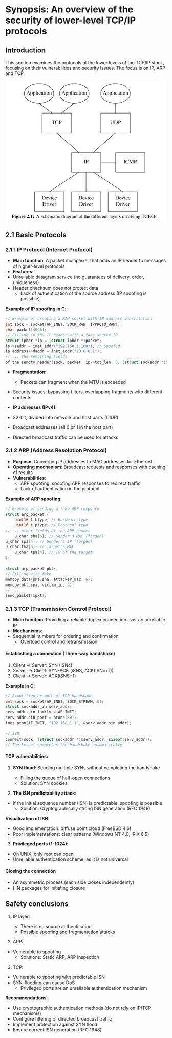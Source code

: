 # Synopsis: An overview of the security of lower-level TCP/IP protocols

## Introduction
This section examines the protocols at the lower levels of the TCP/IP stack, focusing on their vulnerabilities and security issues. The focus is on IP, ARP and TCP.

![alt text](../../images/image.png)
## 2.1 Basic Protocols

### 2.1.1 IP Protocol (Internet Protocol)
- **Main function**: A packet multiplexer that adds an IP header to messages of higher-level protocols
- **Features**:
- Unreliable datagram service (no guarantees of delivery, order, uniqueness)
- Header checksum does not protect data
  - Lack of authentication of the source address (IP spoofing is possible)

**Example of IP spoofing in C**:
```c
// Example of creating a RAW socket with IP address substitution
int sock = socket(AF_INET, SOCK_RAW, IPPROTO_RAW);
char packet[4096];
// Filling in the IP header with a fake source IP
struct iphdr *ip = (struct iphdr *)packet;
ip->saddr = inet_addr("192.168.1.100"); // Spoofed
ip address->daddr = inet_addr("10.0.0.1");
// ... the remaining fields
of the sendto header(sock, packet, ip->tot_len, 0, (struct sockaddr *)&dest, sizeof(dest));
```

- **Fragmentation**:
  - Packets can fragment when the MTU is exceeded
- Security issues: bypassing filters, overlapping fragments with different contents

- **IP addresses (IPv4)**:
- 32-bit, divided into network and host parts (CIDR)
- Broadcast addresses (all 0 or 1 in the host part)
- Directed broadcast traffic can be used for attacks

### 2.1.2 ARP (Address Resolution Protocol)
- **Purpose**: Converting IP addresses to MAC addresses for Ethernet
- **Operating mechanism**: Broadcast requests and responses with caching of results
- **Vulnerabilities**:
  - ARP spoofing: spoofing ARP responses to redirect traffic
  - Lack of authentication in the protocol

**Example of ARP spoofing**:
```c
// Example of sending a fake ARP response
struct arp_packet {
    uint16_t htype; // Hardware type
    uint16_t ptype; // Protocol type
// ... other fields of the ARP header
    u_char sha[6]; // Sender's MAC (forged)
u_char spa[4]; // Sender's IP (forged)
u_char tha[6]; // Target's MAC
    u_char tpa[4]; // IP of the target
};

struct arp_packet pkt;
// Filling with fake
memcpy data(pkt.sha, attacker_mac, 6);
memcpy(pkt.spa, victim_ip, 4);
// ...
send_packet(&pkt);
```

### 2.1.3 TCP (Transmission Control Protocol)
- **Main function**: Providing a reliable duplex connection over an unreliable IP
- **Mechanisms**:
- Sequential numbers for ordering and confirmation
  - Overload control and retransmission

#### Establishing a connection (Three-way handshake)
1. Client → Server: SYN (ISNc)
2. Server → Client: SYN-ACK (iSNS, ACK(ISNc+1))
3. Client → Server: ACK(iSNS+1)

**Example in C**:
```c
// Simplified example of TCP handshake
int sock = socket(AF_INET, SOCK_STREAM, 0);
struct sockaddr_in serv_addr;
serv_addr.sin_family = AF_INET;
serv_addr.sin_port = htons(80);
inet_pton(AF_INET, "192.168.1.1", &serv_addr.sin_addr);

// SYN
connect(sock, (struct sockaddr *)&serv_addr, sizeof(serv_addr));
// The kernel completes the handshake automatically
```

#### TCP vulnerabilities:
1. **SYN flood**: Sending multiple SYNs without completing the handshake
   - Filling the queue of half-open connections
   - Solution: SYN cookies

2. **The ISN predictability attack**:
- If the initial sequence number (ISN) is predictable, spoofing is possible
   - Solution: Cryptographically strong ISN generation (RFC 1948)

**Visualization of ISN**:
- Good implementation: diffuse point cloud (FreeBSD 4.6)
- Poor implementations: clear patterns (Windows NT 4.0, IRIX 6.5)

3. **Privileged ports (1-1024)**:
- On UNIX, only root can open
- Unreliable authentication scheme, as it is not universal

#### Closing the connection
- An asymmetric process (each side closes independently)
- FIN packages for initiating closure

## Safety conclusions
1. IP layer:
   - There is no source authentication
   - Possible spoofing and fragmentation attacks

2. ARP:
- Vulnerable to spoofing
   - Solutions: Static ARP, ARP inspection

3. TCP:
- Vulnerable to spoofing with predictable ISN
- SYN-flooding can cause DoS
   - Privileged ports are an unreliable authentication mechanism

**Recommendations**:
- Use cryptographic authentication methods (do not rely on IP/TCP mechanisms)
- Configure filtering of directed broadcast traffic
- Implement protection against SYN flood
- Ensure correct ISN generation (RFC 1948)